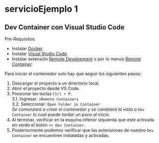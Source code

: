 # servicioEjemplo 1
## Dev Container con Visual Studio Code

Pre-Requisitos:
- Instalar [Docker](https://www.docker.com/products/docker-desktop).
- Instalar [Visual Studio Code](https://code.visualstudio.com/).
- Instalar extensión [Remote Development](https://marketplace.visualstudio.com/items?itemName=ms-vscode-remote.vscode-remote-extensionpack) o por lo menos [Remote Container](https://marketplace.visualstudio.com/items?itemName=ms-vscode-remote.remote-containers).

Para iniciar el contenedor solo hay que seguir los siguientes pasos:

1. Descargar el proyecto a un directorio local.
2. Abrir el proyecto desde VS Code.
3. Presionar las teclas `Ctrl + P`:  
   3.1. Ingresar: `>Remote Containers`  
   3.2. Seleccionar: `Open Folder in Container`  
   *Se comenzará a crear el contenedor y se cambiará la vista a `Dev Container` lo cual puede tardar un poco al inicio*.  
4. Al terminar, verificar en la esquina inferior izquierda que esté activada en verde el botón `>< Dev Container`.
5. Posteriormente podemos verificar que las extensionas de nuestro 
`Dev Container` se encuentren instaladas y activadas.
